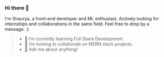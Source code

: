 ### Hi there 👋

<!--
**ShauryaBhandari/ShauryaBhandari** is a ✨ _special_ ✨ repository because its `README.md` (this file) appears on your GitHub profile.-->
I'm Shaurya, a front-end developer and ML enthusiast. Actively looking for internships and collaborations in the same field. 
Feel free to drop by a message. :)

> - 🌱 I’m currently learning Full Stack Development.
> - 👯 I’m looking to collaborate on MERN stack projects.
> - 💬 Ask me about anything!

